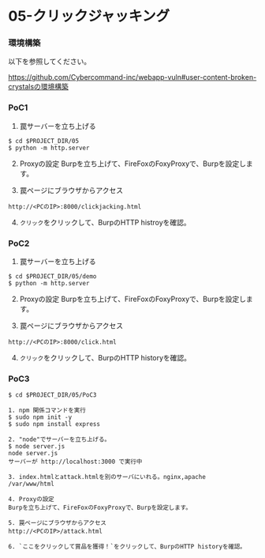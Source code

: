 # 05-クリックジャッキング

### 環境構築
以下を参照してください。

https://github.com/Cybercommand-inc/webapp-vuln#user-content-broken-crystalsの環境構築

### PoC1
1. 罠サーバーを立ち上げる
```
$ cd $PROJECT_DIR/05
$ python -m http.server
```

2. Proxyの設定
Burpを立ち上げて、FireFoxのFoxyProxyで、Burpを設定します。

3. 罠ページにブラウザからアクセス
```
http://<PCのIP>:8000/clickjacking.html
```

4. `クリック`をクリックして、BurpのHTTP histroyを確認。

### PoC2
1. 罠サーバーを立ち上げる
```
$ cd $PROJECT_DIR/05/demo
$ python -m http.server
```

2. Proxyの設定
Burpを立ち上げて、FireFoxのFoxyProxyで、Burpを設定します。

3. 罠ページにブラウザからアクセス
```
http://<PCのIP>:8000/click.html
```

4. `クリック`をクリックして、BurpのHTTP historyを確認。

### PoC3
```
$ cd $PROJECT_DIR/05/PoC3

1. npm 関係コマンドを実行
$ sudo npm init -y
$ sudo npm install express

2. "node"でサーバーを立ち上げる。
$ node server.js
node server.js 
サーバーが http://localhost:3000 で実行中

3. index.htmlとattack.htmlを別のサーバにいれる。nginx,apache
/var/www/html

4. Proxyの設定
Burpを立ち上げて、FireFoxのFoxyProxyで、Burpを設定します。

5. 罠ページにブラウザからアクセス
http://<PCのIP>/attack.html

6. `ここをクリックして賞品を獲得！`をクリックして、BurpのHTTP historyを確認。
```

